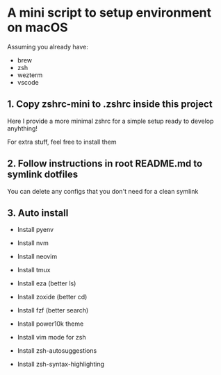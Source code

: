 # A mini script to setup environment on macOS

Assuming you already have:

- brew
- zsh
- wezterm
- vscode

## 1. Copy zshrc-mini to .zshrc inside this project

Here I provide a more minimal zshrc for a simple setup ready to develop anyhthing!

For extra stuff, feel free to install them

## 2. Follow instructions in root README.md to symlink dotfiles

You can delete any configs that you don't need for a clean symlink

## 3. Auto install

- Install pyenv
- Install nvm

- Install neovim
- Install tmux

- Install eza (better ls)
- Install zoxide (better cd)
- Install fzf (better search)

- Install power10k theme
- Install vim mode for zsh
- Install zsh-autosuggestions
- Install zsh-syntax-highlighting
